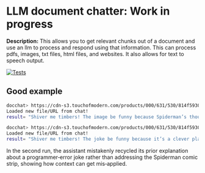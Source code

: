 # LLM document chatter: Work in progress

**Description:** 
This allows you to get relevant chunks out of a document and use an llm to process and respond using that information. This can process pdfs, images, txt files, html files, and websites. It also allows for text to speech output.

 [![Tests](https://github.com/RohanSameulMathew/docchat/actions/workflows/main.yml/badge.svg)](https://github.com/RohanSameulMathew/docchat/actions/workflows/main.yml)

## Good example

```bash
docchat> https://cdn-s3.touchofmodern.com/products/000/631/530/814f5930b2a7ae0c2c2188f011bcd564_large.jpg why is this image funny
Loaded new file/URL from chat!
result= "Shiver me timbers! The image be funny because Spiderman’s thought bubble shows he prefers swingin’ from rooftops over waitin’ for the bus, pokin’ fun at the everyday grind o’ public transit and highlightin’ his super‑powered impatience—savvy?"
```
```bash
docchat> https://cdn-s3.touchofmodern.com/products/000/631/530/814f5930b2a7ae0c2c2188f011bcd564_large.jpg why is the joke funny
Loaded new file/URL from chat!
result= "Shiver me timbers! The joke be funny because it’s a clever play on the common frustration programmers face with errors in their code. The mortal uses wordplay to avoid future bugs, without explicitly statin’ the new rule. Arrr, it be a swashbucklin’ good joke, matey!"
```

In the second run, the assistant mistakenly recycled its prior explanation about a programmer‑error joke rather than addressing the Spiderman comic strip, showing how context can get mis‑applied.


